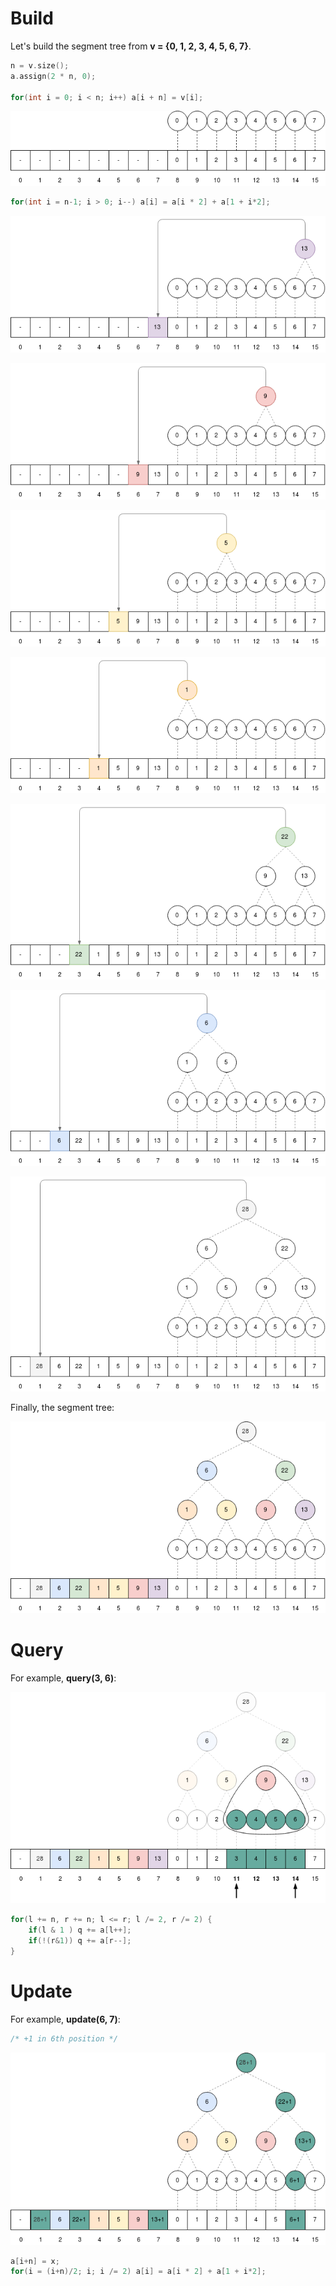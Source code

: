 # Build

Let's build the segment tree from **v = {0, 1, 2, 3, 4, 5, 6, 7}**.

``` cpp
n = v.size();
a.assign(2 * n, 0);
            
for(int i = 0; i < n; i++) a[i + n] = v[i];
``` 

<p align="center">
<img src=assets/segtreebuild1.png>
</p>

``` cpp
for(int i = n-1; i > 0; i--) a[i] = a[i * 2] + a[1 + i*2];
``` 

<p align="center">
<img src=assets/segtreebuild2.png>
</p>

<p align="center">
<img src=assets/segtreebuild3.png>
</p>

<p align="center">
<img src=assets/segtreebuild4.png>
</p>

<p align="center">
<img src=assets/segtreebuild5.png>
</p>

<p align="center">
<img src=assets/segtreebuild6.png>
</p>

<p align="center">
<img src=assets/segtreebuild7.png>
</p>

<p align="center">
<img src=assets/segtreebuild8.png>
</p>

Finally, the segment tree:

<p align="center">
<img src=assets/segtreebuild9.png>
</p>

# Query

For example, **query(3, 6)**:

<p align="center">
<img src=assets/segtreequery1.png>
</p>


``` cpp
for(l += n, r += n; l <= r; l /= 2, r /= 2) {
    if(l & 1 ) q += a[l++];
    if(!(r&1)) q += a[r--];
}
``` 

# Update

For example, **update(6, 7)**: 

``` cpp
/* +1 in 6th position */
``` 

<p align="center">
<img src=assets/segtreeupdate.png>
</p>


``` cpp
a[i+n] = x;
for(i = (i+n)/2; i; i /= 2) a[i] = a[i * 2] + a[1 + i*2];
``` 
